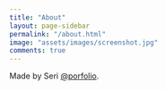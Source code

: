 ```yaml
---
title: "About"
layout: page-sidebar
permalink: "/about.html"
image: "assets/images/screenshot.jpg"
comments: true
---
```

Made by Seri [@porfolio](https://sites.google.com/snu.ac.kr/sally20921porfolio).
